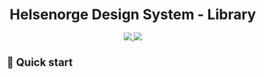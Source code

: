 <p align="center">
    <h1 align="center">Helsenorge Design System - Library</h1>
</p>
<p align="center">
    <a href="https://codecov.io/gh/Helsenorge/designsystem">
        <img src="https://codecov.io/gh/Helsenorge/designsystem/branch/develop/graph/badge.svg?style=popout&token=QmUnBqCydy" />
    </a>
    <a href="https://www.npmjs.com/package/@Helsenorge/designsystem">
        <img src="https://img.shields.io/npm/v/@helsenorge/designsystem/dev.svg?style=popout" />
    </a>
</p>

## 🔌 Quick start